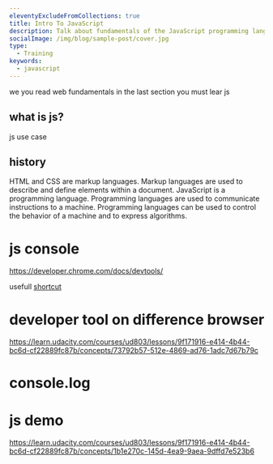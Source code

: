 ```yaml
---
eleventyExcludeFromCollections: true
title: Intro To JavaScript
description: Talk about fundamentals of the JavaScript programming language for creating interactive and dynamic webpages.
socialImage: /img/blog/sample-post/cover.jpg
type:
  - Training
keywords:
  - javascript
---
```


we you read web fundamentals in the last section you must lear js

## what is js?

js use case

## history

HTML and CSS are markup languages. Markup languages are used to describe and define elements within a document. JavaScript is a programming language. Programming languages are used to communicate instructions to a machine. Programming languages can be used to control the behavior of a machine and to express algorithms.

# js console

<https://developer.chrome.com/docs/devtools/>

usefull [shortcut](https://developer.chrome.com/docs/devtools/shortcuts/)

# developer tool on difference browser

<https://learn.udacity.com/courses/ud803/lessons/9f171916-e414-4b44-bc6d-cf22889fc87b/concepts/73792b57-512e-4869-ad76-1adc7d67b79c>

# console.log

# js demo

<https://learn.udacity.com/courses/ud803/lessons/9f171916-e414-4b44-bc6d-cf22889fc87b/concepts/1b1e270c-145d-4ea9-9aea-9dffd7e523b6>
